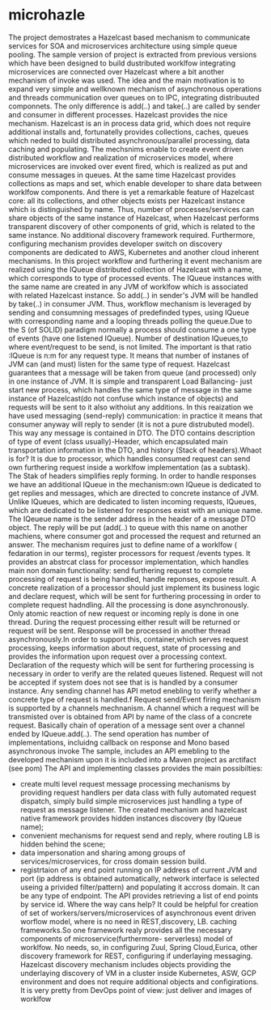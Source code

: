 # microhazle
The project demostrates a  Hazelcast based mechanism to communicate  services for SOA and microservices architecture using simple queue pooling. 
The sample version of project is extracted  from previous versions which have been designed to build dustributed worklfow integrating microservices are connected over Hazelcast where a bit another mechanism of invoke was used.
 The idea and the main motivation is to expand very simple and wellknown mechanism of asynchronous operations and threads communication over queues on to IPC, integrating distribuuted componnets. The only difference is add(..) and take(..) are called by sender and consumer in different processes. Hazelcast provides the nice mechanism. 
 Hazelcast is an in process data grid, which does not require additional installs and, fortunatelly provides collections, caches, queues which neded to build distributed asynchronous/parallel processing, data caching and populating. The mechsnims enable to create event driven distributed workflow  and realization  of microservices model, where microservices are invoked over event fired, which is realized as put and consume messages in queues. At the same time Hazelcast provides collections as maps and set, which enable developer to share data between worklfow components. And there is yet a remarkable feature of Hazelcast core: all its collections, and other objects exists per Hazelcast instance which is distinguished by name. Thus, number of processes/services can share objects of the same instance of Hazelcast, when Hazelcast performs transparent discovery of other components of grid, which is related to the same instance. No additional discovery framework required. Furthermore, configuring mechanism provides developer switch on discovery components are dedicated  to AWS, Kubernetes and another cloud inherent mechanisms.
 In this project workflow and furthering it event mechanism are realized using the IQueue distributed collection of Hazelcast with a name, which corresponds to type of processed events. The IQueue instances with the same name are created in any JVM of worklfow which is associated with related Hazelcast instance. So add(..) in sender's JVM will be handled by take(..) in consumer JVM.
 Thus, workflow mechanism is leveraged by sending and consumning messages of predefinded types, using IQueue with corresponding name and a looping threads polling the queue.Due to the S (of SOLID) paradigm normally a process should consume a one type of events (have one listened IQueue). Number of destination IQueues,to where event/request to be send, is not limited. The important is that ratio :IQueue is n:m for any request type. It means that number of instanes of JVM can (and must) listen for the same type of request. Hazelcast guarantees that a message will be taken from queue (and processed) only in one instance of JVM. It is simple and transparent Load Ballancing- just start new process, which handles the same type of message in the same instance of Hazelcast(do not confuse which instance of objects) and requests will be sent to it also withoiut any additions.
 In this reaization we have used messaging (send-reply) communication: in practice it means that consumer anyway will reply to sender (it is not a pure distrubuted model). This way any message is contained in DTO. The DTO contains description of type of event (class usually)-Header, which encapsulated  main transportation information in the DTO, and history (Stack of headers).Whaot is for? It is due to processor, which handles consumed request can send own furthering request inside a worklfow implementation (as a subtask). The Stak of headers simplifies reply forming.
 In order to handle responses we have an additional IQueue in the mechanism:own IQueue is dedicated to get replies and messages, which  are directed to concrete instance of JVM. Unlike IQueues, which are dedicated to listen incoming requests, IQueues, which are dedicated to be listened for responses exist with an unique name. The IQeueue name is the sender address in the header of a message DTO object. The reply will be put (add(..) to queue with this name on another machiens, where consumer got and processed the request and returned an answer.
 The mechanism requires just to define name of a worklfow ( fedaration in our terms), register processors for request /events types. It provides an abstrcat class for processor implementation, which handles main non domain functionality: send furthering request to complete processing of request is being handled, handle reponses, expose result. A concrete realization of a processor should just implement its business logic and declare request, which will be sent for furthering processing in order to complete request hadndling.
 All the processing is done asynchronously. Only atomic reaction of new request or incoming reply is done in one thread. During the request processing either result will be  returned or request will be sent. Response will be processed in another thread asynchronously.In order to support this, container,which serves request processing, keeps information about request, state of processing and provides the information upon request over a processing context.
 Declaration of the requesty which will be sent for furthering processing is necessary in order to verify are the related queues listened. Request will not be accepted if system does not see that is is handled by a consumer instance. Any sending channel has API metod enebling to verify whether a concrete type of request is handled.f
 Request send/Event firing mechanism is supported by a channels mechnanism. A channel which a request will be transmisted over is obtained from API by name of the class of a concrete request. Basically chain of operation of a message sent over a channel ended by IQueue.add(..). The send operation has number of implementations, incluidng callback on response  and Mono based asynchronous invoke
The sample, includes an API emebling to the developed mechanism upon it is included into a Maven project as arctifact (see pom)
The API and implementing classes provides the main possibilties:
- create multi level request message processing mechanisms by providing request handlers per data class with fully automated request dispatch, simply build simple microservices just handling a type of request as message listener. The created mechanism and hazelcast native framework provides hidden instances discovery (by IQueue name); 
- convenient mechanisms for request send and reply, where routing LB is hidden behind the scene;
- data impersonation and sharing among groups of services/microservices, for cross domain session build.
- registrtaion of any end point running on IP address of current JVM and port (ip address is obtained automatically, network interface is selected useing a privided filter/pattern) and populating it accross domain. It can be any type of endpoint. The API provides retrieving a list of end points by service id.
Where the way cans help?
It could be helpful for creation of set of workers/servers/microservices of asynchronous event driven worflow model, where is no need in REST,discovery, LB. caching frameworks.So one framework realy provides all the necessary components of microservice(furthermore- serverless) model of worklfow. No needs, so,  in configuring Zuul, Spring Cloud,Eurica, other discovery framework for REST, configuring if underlaying messaging. Hazelcast discovery mechanism includes objects providing the underlaying discovery of VM in a cluster inside Kubernetes, ASW, GCP environment and does not require additional objects and configirations. It is very pretty from  DevOps point of view: just deliver and  images of worklfow
